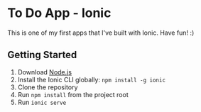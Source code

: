# To Do App - Ionic 
This is one of my first apps that I've built with Ionic. Have fun! :)
## Getting Started
1. Download [Node.js](https://nodejs.org/en/)
2. Install the Ionic CLI globally: ```npm install -g ionic```
3. Clone the repository
4. Run ```npm install``` from the project root
5. Run ```ionic serve```
